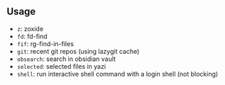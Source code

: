 ## Usage

- `z`: zoxide
- `fd`: fd-find
- `fif`: rg-find-in-files
- `git`: recent git repos (using lazygit cache)
- `obsearch`: search in obsidian vault
- `selected`: selected files in yazi
- `shell`: run interactive shell command with a login shell (not blocking)
